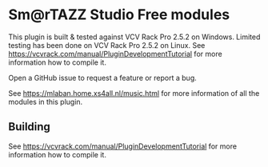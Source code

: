 # Sm@rTAZZ Studio Free modules

This plugin is built & tested against VCV Rack Pro 2.5.2 on Windows.
Limited testing has been done on VCV Rack Pro 2.5.2 on Linux.
See https://vcvrack.com/manual/PluginDevelopmentTutorial for more information how to compile it.

Open a GitHub issue to request a feature or report a bug.

See https://mlaban.home.xs4all.nl/music.html for more information of all the modules in this plugin.

## Building

See https://vcvrack.com/manual/PluginDevelopmentTutorial for more information how to compile it.
